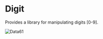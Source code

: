 # Digit

Provides a library for manipulating digits [0-9].

![Data61](http://i.imgur.com/uZnp9ke.png)
